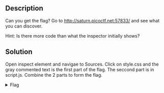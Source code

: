 ## Description

Can you get the flag?
Go to http://saturn.picoctf.net:57833/ and see what you can discover.

Hint: Is there more code than what the inspector initially shows?

## Solution

Open inspect element and navigae to Sources. Click on style.css and the gray commented text is the first part of the flag.
The seccond part is in script.js. Combine the 2 parts to form the flag.


<details>
  <summary>Flag</summary>
  
  
  picoCTF{1nclu51v17y_1of2_f7w_2of2_b8f4b022}

</details>
